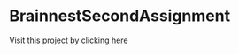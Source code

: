 # BrainnestSecondAssignment
Visit this project by clicking [here](https://atamer24.github.io/BrainnestSecondAssignment/)